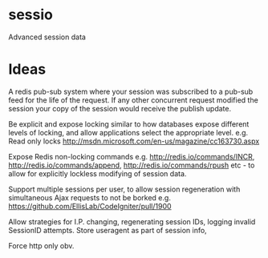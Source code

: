 sessio
======

Advanced session data


Ideas
=====

A redis pub-sub system where your session was subscribed to a pub-sub feed for the life of the request. If any other concurrent request modified the session your copy of the session would receive the publish update.


Be explicit and expose locking similar to how databases expose different levels of locking, and allow applications select the appropriate level. e.g. Read only locks
http://msdn.microsoft.com/en-us/magazine/cc163730.aspx




Expose Redis non-locking commands e.g. http://redis.io/commands/INCR, http://redis.io/commands/append, http://redis.io/commands/rpush etc - to allow for explicitly lockless modifying of session data.


Support multiple sessions per user, to allow session regeneration with simultaneous Ajax requests to not be borked e.g. https://github.com/EllisLab/CodeIgniter/pull/1900

Allow strategies for I.P. changing, regenerating session IDs, logging invalid SessionID attempts.
Store useragent as part of session info, 


Force http only obv.
